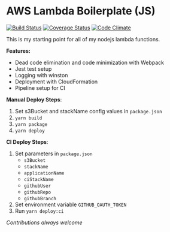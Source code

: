 # AWS Lambda Boilerplate (JS)

[![Build Status](https://travis-ci.org/dtimberlake/aws-lambda-boilerplate-js.svg?branch=master)](https://travis-ci.org/dtimberlake/aws-lambda-boilerplate-js)
[![Coverage Status](https://coveralls.io/repos/github/dtimberlake/aws-lambda-boilerplate-js/badge.svg?branch=master)](https://coveralls.io/github/dtimberlake/aws-lambda-boilerplate-js?branch=master)
[![Code Climate](https://codeclimate.com/github/dtimberlake/aws-lambda-boilerplate-js/badges/gpa.svg)](https://codeclimate.com/github/codeclimate/codeclimate)

This is my starting point for all of my nodejs lambda functions.

**Features:**
- Dead code elimination and code minimization with Webpack
- Jest test setup
- Logging with winston
- Deployment with CloudFormation
- Pipeline setup for CI

**Manual Deploy Steps**:
1. Set s3Bucket and stackName config values in `package.json`
2. `yarn build`
3. `yarn package`
4. `yarn deploy`

**CI Deploy Steps**:
1. Set parameters in `package.json`
    -  `s3Bucket`
    - `stackName`
    - `applicationName`
    - `ciStackName`
    - `githubUser`
    - `githubRepo`
    - `githubBranch`
2. Set environment variable `GITHUB_OAUTH_TOKEN`
3. Run `yarn deploy:ci`

*Contributions always welcome*